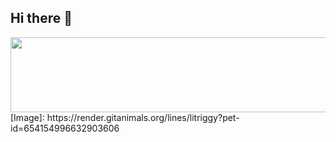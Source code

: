 ## Hi there 👋

<a href="https://github.com/devxb/gitanimals">
  <img
    src="https://render.gitanimals.org/lines/litriggy?pet-id=654154996632903606"
    width="600"
    height="120"
  />
</a>
[Image]: https://render.gitanimals.org/lines/litriggy?pet-id=654154996632903606
<!--
**litriggy/litriggy** is a ✨ _special_ ✨ repository because its `README.md` (this file) appears on your GitHub profile.

Here are some ideas to get you started:

- 🔭 I’m currently working on ...
- 🌱 I’m currently learning ...
- 👯 I’m looking to collaborate on ...
- 🤔 I’m looking for help with ...
- 💬 Ask me about ...
- 📫 How to reach me: ...
- 😄 Pronouns: ...
- ⚡ Fun fact: ...
-->
